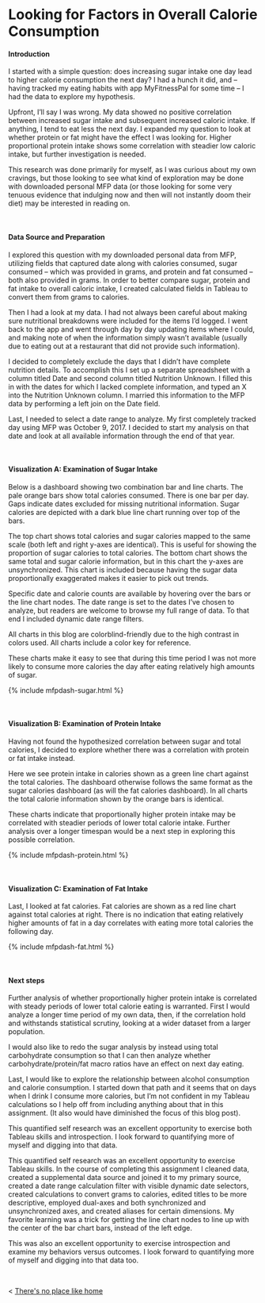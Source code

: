 # Looking for Factors in Overall Calorie Consumption

#### Introduction

I started with a simple question: does increasing sugar intake one day lead to higher calorie consumption the next day? I had a hunch it did, and – having tracked my eating habits with app MyFitnessPal for some time – I had the data to explore my hypothesis.

Upfront, I’ll say I was wrong. My data showed no positive correlation between increased sugar intake and subsequent increased caloric intake. If anything, I tend to eat less the next day. I expanded my question to look at whether protein or fat might have the effect I was looking for. Higher proportional protein intake shows some correlation with steadier low caloric intake, but further investigation is needed.

This research was done primarily for myself, as I was curious about my own cravings, but those looking to see what kind of exploration may be done with downloaded personal MFP data (or those looking for some very tenuous evidence that indulging now and then will not instantly doom their diet) may be interested in reading on. 

&nbsp;

#### Data Source and Preparation

I explored this question with my downloaded personal data from MFP, utilizing fields that captured date along with calories consumed, sugar consumed – which was provided in grams, and protein and fat consumed – both also provided in grams. In order to better compare sugar, protein and fat intake to overall caloric intake, I created calculated fields in Tableau to convert them from grams to calories.

Then I had a look at my data. I had not always been careful about making sure nutritional breakdowns were included for the items I’d logged. I went back to the app and went through day by day updating items where I could, and making note of when the information simply wasn’t available (usually due to eating out at a restaurant that did not provide such information).

I decided to completely exclude the days that I didn’t have complete nutrition details. To accomplish this I set up a separate spreadsheet with a column titled Date and second column titled Nutrition Unknown. I filled this in with the dates for which I lacked complete information, and typed an X into the Nutrition Unknown column. I married this information to the MFP data by performing a left join on the Date field.

Last, I needed to select a date range to analyze. My first completely tracked day using MFP was October 9, 2017. I decided to start my analysis on that date and look at all available information through the end of that year.


&nbsp;

#### Visualization A: Examination of Sugar Intake

Below is a dashboard showing two combination bar and line charts. The pale orange bars show total calories consumed. There is one bar per day. Gaps indicate dates excluded for missing nutritional information. Sugar calories are depicted with a dark blue line chart running over top of the bars. 

The top chart shows total calories and sugar calories mapped to the same scale (both left and right y-axes are identical). This is useful for showing the proportion of sugar calories to total calories. The bottom chart shows the same total and sugar calorie information, but in this chart the y-axes are unsynchronized. This chart is included because having the sugar data proportionally exaggerated makes it easier to pick out trends.

Specific date and calorie counts are available by hovering over the bars or the line chart nodes. The date range is set to the dates I’ve chosen to analyze, but readers are welcome to browse my full range of data. To that end I included dynamic date range filters.

All charts in this blog are colorblind-friendly due to the high contrast in colors used. All charts include a color key for reference. 

These charts make it easy to see that during this time period I was not more likely to consume more calories the day after eating relatively high amounts of sugar.
    
  {% include mfpdash-sugar.html %}
  
  &nbsp; &nbsp;
  
  
#### Visualization B: Examination of Protein Intake

Having not found the hypothesized correlation between sugar and total calories, I decided to explore whether there was a correlation with protein or fat intake instead.

Here we see protein intake in calories shown as a green line chart against the total calories. The dashboard otherwise follows the same format as the sugar calories dashboard (as will the fat calories dashboard). In all charts the total calorie information shown by the orange bars is identical. 

These charts indicate that proportionally higher protein intake may be correlated with steadier periods of lower total calorie intake. Further analysis over a longer timespan would be a next step in exploring this possible correlation.

  {% include mfpdash-protein.html %}

  &nbsp; &nbsp;
  
  
#### Visualization C: Examination of Fat Intake
  
Last, I looked at fat calories. Fat calories are shown as a red line chart against total calories at right. There is no indication that eating relatively higher amounts of fat in a day correlates with eating more total calories the following day.
  
  {% include mfpdash-fat.html %}
  
  &nbsp; &nbsp;
    
 
#### Next steps
  
Further analysis of whether proportionally higher protein intake is correlated with steady periods of lower total calorie eating is warranted. First I would analyze a longer time period of my own data, then, if the correlation hold and withstands statistical scrutiny, looking at a wider dataset from a larger population.

I would also like to redo the sugar analysis by instead using total carbohydrate consumption so that I can then analyze whether carbohydrate/protein/fat macro ratios have an effect on next day eating.

Last, I would like to explore the relationship between alcohol consumption and calorie consumption. I started down that path and it seems that on days when I drink I consume more calories, but I’m not confident in my Tableau calculations so I help off from including anything about that in this assignment. (It also would have diminished the focus of this blog post).

This quantified self research was an excellent opportunity to exercise both Tableau skills and introspection. I look forward to quantifying more of myself and digging into that data.

This quantified self research was an excellent opportunity to exercise Tableau skills. In the course of completing this assignment I cleaned data, created a supplemental data source and joined it to my primary source, created a date range calculation filter with visible dynamic date selectors, created calculations to convert grams to calories, edited titles to be more descriptive, employed dual-axes and both synchronized and unsynchronized axes, and created aliases for certain dimensions. My favorite learning was a trick for getting the line chart nodes to line up with the center of the bar chart bars, instead of the left edge.

This was also an excellent opportunity to exercise introspection and examine my behaviors versus outcomes. I look forward to quantifying more of myself and digging into that data too.



  &nbsp; &nbsp; &nbsp; &nbsp;
  

< [There's no place like home](./index.md)
